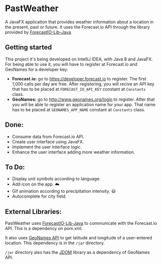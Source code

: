 # PastWeather
A JavaFX application that provides weather information about a location in the present, past or future. It uses the Forecast.io API through the library provided by [ForecastIO-Lib-Java](https://github.com/dvdme/forecastio-lib-java).
 
## Getting started
This project it's being developed on IntelliJ IDEA, with Java 8 and JavaFX.
For being able to use it, you will have to register at Forecast.io and GeoNames for a developer key:
- **Forecast.io:** go to https://developer.forecast.io to register. The first 1,000 calls per day are free. After registering, you will recive an API key that has to be placed at `FORECAST_IO_API_KEY` constant at `Constants` class.
- **GeoNames:** go to http://www.geonames.org/login to register. After that you will be able to register an application name for your app. That name has to be placed at `GEONAMES_APP_NAME` constant at `Constants` class. 
 
## Done:
- Consume data from Forecast.io API.
- Create user interface using JavaFX.
- Implement the user interface logic.
- Enhance the user interface adding more weather information.
 
## To Do:
- Display unit symbols according to language.
- Add icon on the app. :cloud:
- Gif animation according to precipitation intensity. :smiley:
- Autocomplete for city field.
 
## External Libraries:
PastWeather uses [ForecastIO-Lib-Java](https://github.com/dvdme/forecastio-lib-java) to communicate with the Forecast.io API. This is a dependency on pom.xml.

It also uses [GeoNames API](http://www.geonames.org/about.html) to get latitude and longitude of a user-entered location. This dependency is in the `/jar` directory.

`/jar` directory also has the [JDOM](http://www.jdom.org) library as a dependency of GeoNames API.
